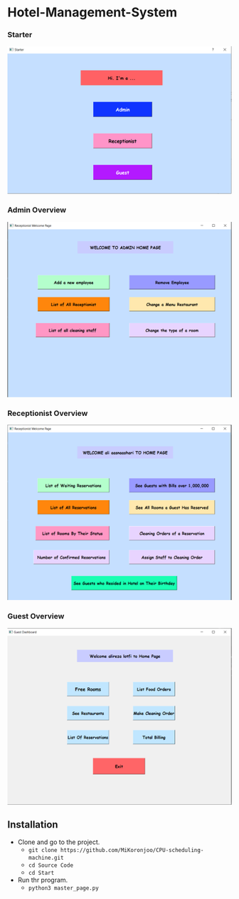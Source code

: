 # Hotel-Management-System

### Starter
<p align="center"> 
  <img src="images/starter.png">
</p>

### Admin Overview
<p align="center"> 
  <img src="images/Admin.png">
</p>

### Receptionist Overview
<p align="center"> 
  <img src="images/Receptionist.png">
</p>

### Guest Overview
<p align="center"> 
  <img src="images/Guest.png">
</p>

## Installation
- Clone and go to the project.
  - `git clone https://github.com/MiKoronjoo/CPU-scheduling-machine.git`
  - `cd Source Code`
  - `cd Start`
- Run thr program.
  - `python3 master_page.py`
  
